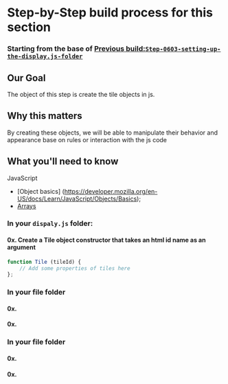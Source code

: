 # Step-by-Step build process for this section

### Starting from the base of [Previous build:`Step-0603-setting-up-the-display.js-folder`](https://github.com/NeuTrix/Hangman-tutorial/tree/master/Lecture-06-connecting-js-display/Step-0603-setting-up-the-display.js-folder)

## Our Goal
The object of this step is create the tile objects in js.

## Why this matters
By creating these objects, we will be able to manipulate their behavior and appearance base on rules or interaction with the js code

## What you'll need to know

JavaScript
- [Object basics] (https://developer.mozilla.org/en-US/docs/Learn/JavaScript/Objects/Basics);
- [Arrays](https://developer.mozilla.org/en-US/docs/Web/JavaScript/Reference/Global_Objects/Array)


### In your `dispaly.js` folder:

#### 0x. Create a Tile object constructor that takes an html id name as an argument
```javascript
function Tile (tileId) {
	// Add some properties of tiles here
};
```

### In your file folder
#### 0x.
#### 0x.

### In your file folder
#### 0x.
#### 0x.